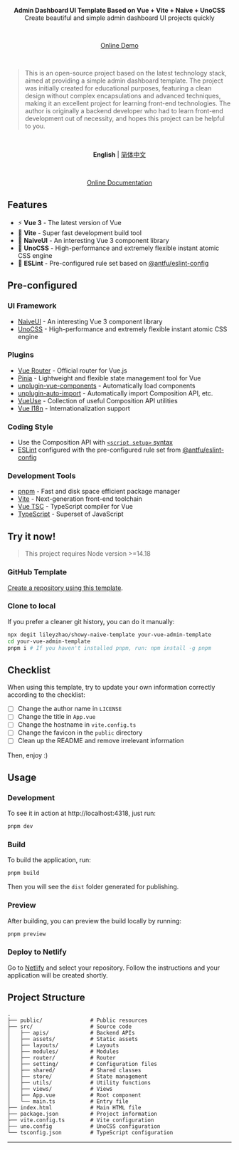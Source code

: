 <p align='center'>
  <b>Admin Dashboard UI Template Based on Vue + Vite + Naive + UnoCSS</b>
  <br>Create beautiful and simple admin dashboard UI projects quickly
</p>

<br>

<p align='center'>
<a href="#">Online Demo</a>
</p>

<br>

> This is an open-source project based on the latest technology stack, aimed at providing a simple admin dashboard template. The project was initially created for educational purposes, featuring a clean design without complex encapsulations and advanced techniques, making it an excellent project for learning front-end technologies. The author is originally a backend developer who had to learn front-end development out of necessity, and hopes this project can be helpful to you.

<br>

<p align='center'>
<b>English</b> | <a href="https://github.com/lileyzhao/showy-naive-template/blob/main/README.zh-CN.md">简体中文</a>
</p>

<br>

<p align='center'>
<a href="#">Online Documentation</a>
</p>

## Features

- ⚡️ **Vue 3** - The latest version of Vue
- 🚀 **Vite** - Super fast development build tool
- 🎨 **NaiveUI** - An interesting Vue 3 component library
- 💅 **UnoCSS** - High-performance and extremely flexible instant atomic CSS engine
- 💅 **ESLint** - Pre-configured rule set based on [@antfu/eslint-config](https://github.com/antfu/eslint-config)

## Pre-configured

### UI Framework

- [NaiveUI](https://www.naiveui.com/) - An interesting Vue 3 component library
- [UnoCSS](https://github.com/unocss/unocss) - High-performance and extremely flexible instant atomic CSS engine

### Plugins

- [Vue Router](https://github.com/vuejs/router) - Official router for Vue.js
- [Pinia](https://pinia.vuejs.org) - Lightweight and flexible state management tool for Vue
- [unplugin-vue-components](https://github.com/antfu/unplugin-vue-components) - Automatically load components
- [unplugin-auto-import](https://github.com/antfu/unplugin-auto-import) - Automatically import Composition API, etc.
- [VueUse](https://github.com/antfu/vueuse) - Collection of useful Composition API utilities
- [Vue I18n](https://github.com/intlify/vue-i18n-next) - Internationalization support

### Coding Style

- Use the Composition API with [`<script setup>` syntax](https://v3.vuejs.org/api/sfc-script-setup.html)
- [ESLint](https://eslint.org/) configured with the pre-configured rule set from [@antfu/eslint-config](https://github.com/antfu/eslint-config)

### Development Tools

- [pnpm](https://pnpm.io/) - Fast and disk space efficient package manager
- [Vite](https://vitejs.dev/) - Next-generation front-end toolchain
- [Vue TSC](https://github.com/johnsoncodehk/vue-tsc) - TypeScript compiler for Vue
- [TypeScript](https://www.typescriptlang.org/) - Superset of JavaScript

## Try it now!

> This project requires Node version >=14.18

### GitHub Template

[Create a repository using this template](https://github.com/lileyzhao/showy-naive-template/generate).

### Clone to local

If you prefer a cleaner git history, you can do it manually:

```bash
npx degit lileyzhao/showy-naive-template your-vue-admin-template
cd your-vue-admin-template
pnpm i # If you haven't installed pnpm, run: npm install -g pnpm
```

## Checklist

When using this template, try to update your own information correctly according to the checklist:

- [ ] Change the author name in `LICENSE`
- [ ] Change the title in `App.vue`
- [ ] Change the hostname in `vite.config.ts`
- [ ] Change the favicon in the `public` directory
- [ ] Clean up the README and remove irrelevant information

Then, enjoy :)

## Usage

### Development

To see it in action at http://localhost:4318, just run:

```bash
pnpm dev
```

### Build

To build the application, run:

```bash
pnpm build
```

Then you will see the `dist` folder generated for publishing.

### Preview

After building, you can preview the build locally by running:

```bash
pnpm preview
```

### Deploy to Netlify

Go to [Netlify](https://app.netlify.com/start) and select your repository. Follow the instructions and your application will be created shortly.

## Project Structure

```plaintext
.
├── public/               # Public resources
├── src/                  # Source code
│   ├── apis/             # Backend APIs
│   ├── assets/           # Static assets
│   ├── layouts/          # Layouts
│   ├── modules/          # Modules
│   ├── router/           # Router
│   ├── setting/          # Configuration files
│   ├── shared/           # Shared classes
│   ├── store/            # State management
│   ├── utils/            # Utility functions
│   ├── views/            # Views
│   ├── App.vue           # Root component
│   └── main.ts           # Entry file
├── index.html            # Main HTML file
├── package.json          # Project information
├── vite.config.ts        # Vite configuration
├── uno.config            # UnoCSS configuration
└── tsconfig.json         # TypeScript configuration
```

---
